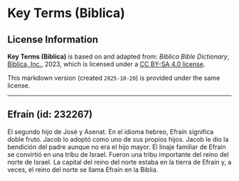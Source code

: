 # Key Terms (Biblica)

## License Information

**Key Terms (Biblica)** is based on and adapted from: _Biblica Bible Dictionary_, [Biblica, Inc.](https://www.biblica.com/), 2023, which is licensed under a [CC BY-SA 4.0 license](https://creativecommons.org/licenses/by-sa/4.0/legalcode.en).

This markdown version (created `2025-10-20`) is provided under the same license.



--------------------------------

## Efraín (id: 232267)

El segundo hijo de José y Asenat. En el idioma hebreo, Efraín significa doble fruto. Jacob lo adoptó como uno de sus propios hijos. Jacob le dio la bendición del padre aunque no era el hijo mayor. El linaje familiar de Efraín se convirtió en una tribu de Israel. Fueron una tribu importante del reino del norte de Israel. La capital del reino del norte estaba en la tierra de Efraín y, a veces, el reino del norte se llama Efraín en la Biblia.



